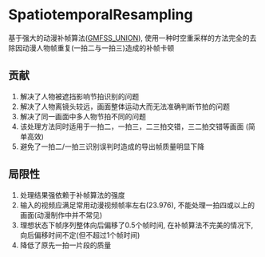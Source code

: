 # SpatiotemporalResampling
基于强大的动漫补帧算法([GMFSS_UNION](https://github.com/98mxr/GMFSS_union)), 使用一种时空重采样的方法完全的去除因动漫人物帧重复(一拍二与一拍三)造成的补帧卡顿

## 贡献
1. 解决了人物被遮挡影响节拍识别的问题
2. 解决了人物离镜头较远，画面整体运动大而无法准确判断节拍的问题
3. 解决了同一画面中多人物节拍不同的问题
4. 该处理方法同时适用于一拍二，一拍三，二三拍交错，三二拍交错等画面 (简单高效)
5. 避免了一拍二/一拍三识别误判时造成的导出帧质量明显下降

## 局限性
1. 处理结果强依赖于补帧算法的强度
2. 输入的视频应满足常用动漫视频帧率左右(23.976), 不能处理一拍四或以上的画面(动漫制作中并不常见)
3. 理想状态下帧序列整体向后偏移了0.5个帧时间, 在补帧算法不完美的情况下, 向后偏移时间不定(但不超过1个帧时间)
4. 降低了原先一拍一片段的质量

